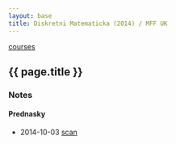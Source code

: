 ```yaml
---
layout: base
title: Diskretni Matematicka (2014) / MFF UK
---
```


[courses](.)

## {{ page.title }}

### Notes

#### Prednasky

* 2014-10-03  [scan](http://notes.drive.ondrejsika.com/mff/2014/diskretni-matematika/2014-10-03.pdf)

<!--

#### Cviceni

* 2014-10-06  [scan](http://notes.drive.ondrejsika.com/mff/2014/diskretni-matematika-cviceni/2014-10-06.pdf)

-->

